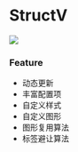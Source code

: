 # StructV
![](https://github.com/phenomLi/StructV/raw/master/images/微信截图_20200319160620.png)

### Feature
- 动态更新
- 丰富配置项
- 自定义样式
- 自定义图形
- 图形复用算法
- 标签避让算法
